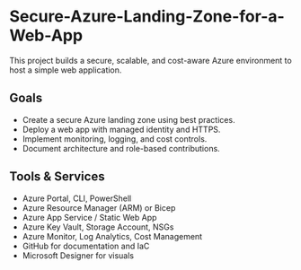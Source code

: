 # Secure-Azure-Landing-Zone-for-a-Web-App
This project builds a secure, scalable, and cost-aware Azure environment to host a simple web application.
##  Goals

- Create a secure Azure landing zone using best practices.
- Deploy a web app with managed identity and HTTPS.
- Implement monitoring, logging, and cost controls.
- Document architecture and role-based contributions.

##  Tools & Services

- Azure Portal, CLI, PowerShell
- Azure Resource Manager (ARM) or Bicep
- Azure App Service / Static Web App
- Azure Key Vault, Storage Account, NSGs
- Azure Monitor, Log Analytics, Cost Management
- GitHub for documentation and IaC
- Microsoft Designer for visuals
